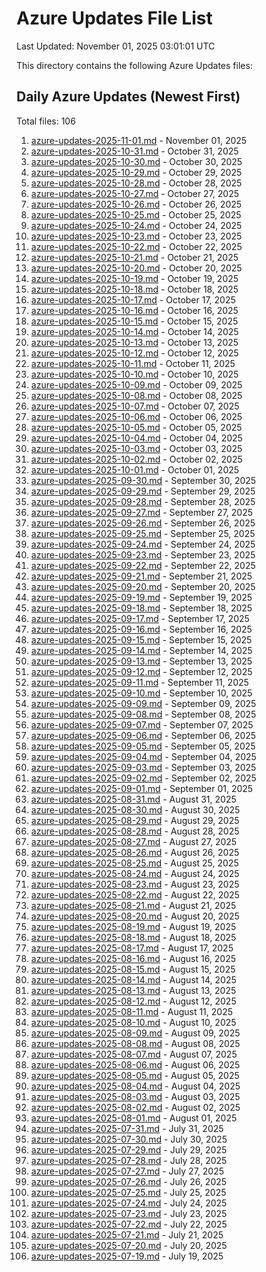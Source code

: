 # Azure Updates File List

Last Updated: November 01, 2025 03:01:01 UTC

This directory contains the following Azure Updates files:

## Daily Azure Updates (Newest First)

Total files: 106

1. [azure-updates-2025-11-01.md](./azure-updates-2025-11-01.md) - November 01, 2025
2. [azure-updates-2025-10-31.md](./azure-updates-2025-10-31.md) - October 31, 2025
3. [azure-updates-2025-10-30.md](./azure-updates-2025-10-30.md) - October 30, 2025
4. [azure-updates-2025-10-29.md](./azure-updates-2025-10-29.md) - October 29, 2025
5. [azure-updates-2025-10-28.md](./azure-updates-2025-10-28.md) - October 28, 2025
6. [azure-updates-2025-10-27.md](./azure-updates-2025-10-27.md) - October 27, 2025
7. [azure-updates-2025-10-26.md](./azure-updates-2025-10-26.md) - October 26, 2025
8. [azure-updates-2025-10-25.md](./azure-updates-2025-10-25.md) - October 25, 2025
9. [azure-updates-2025-10-24.md](./azure-updates-2025-10-24.md) - October 24, 2025
10. [azure-updates-2025-10-23.md](./azure-updates-2025-10-23.md) - October 23, 2025
11. [azure-updates-2025-10-22.md](./azure-updates-2025-10-22.md) - October 22, 2025
12. [azure-updates-2025-10-21.md](./azure-updates-2025-10-21.md) - October 21, 2025
13. [azure-updates-2025-10-20.md](./azure-updates-2025-10-20.md) - October 20, 2025
14. [azure-updates-2025-10-19.md](./azure-updates-2025-10-19.md) - October 19, 2025
15. [azure-updates-2025-10-18.md](./azure-updates-2025-10-18.md) - October 18, 2025
16. [azure-updates-2025-10-17.md](./azure-updates-2025-10-17.md) - October 17, 2025
17. [azure-updates-2025-10-16.md](./azure-updates-2025-10-16.md) - October 16, 2025
18. [azure-updates-2025-10-15.md](./azure-updates-2025-10-15.md) - October 15, 2025
19. [azure-updates-2025-10-14.md](./azure-updates-2025-10-14.md) - October 14, 2025
20. [azure-updates-2025-10-13.md](./azure-updates-2025-10-13.md) - October 13, 2025
21. [azure-updates-2025-10-12.md](./azure-updates-2025-10-12.md) - October 12, 2025
22. [azure-updates-2025-10-11.md](./azure-updates-2025-10-11.md) - October 11, 2025
23. [azure-updates-2025-10-10.md](./azure-updates-2025-10-10.md) - October 10, 2025
24. [azure-updates-2025-10-09.md](./azure-updates-2025-10-09.md) - October 09, 2025
25. [azure-updates-2025-10-08.md](./azure-updates-2025-10-08.md) - October 08, 2025
26. [azure-updates-2025-10-07.md](./azure-updates-2025-10-07.md) - October 07, 2025
27. [azure-updates-2025-10-06.md](./azure-updates-2025-10-06.md) - October 06, 2025
28. [azure-updates-2025-10-05.md](./azure-updates-2025-10-05.md) - October 05, 2025
29. [azure-updates-2025-10-04.md](./azure-updates-2025-10-04.md) - October 04, 2025
30. [azure-updates-2025-10-03.md](./azure-updates-2025-10-03.md) - October 03, 2025
31. [azure-updates-2025-10-02.md](./azure-updates-2025-10-02.md) - October 02, 2025
32. [azure-updates-2025-10-01.md](./azure-updates-2025-10-01.md) - October 01, 2025
33. [azure-updates-2025-09-30.md](./azure-updates-2025-09-30.md) - September 30, 2025
34. [azure-updates-2025-09-29.md](./azure-updates-2025-09-29.md) - September 29, 2025
35. [azure-updates-2025-09-28.md](./azure-updates-2025-09-28.md) - September 28, 2025
36. [azure-updates-2025-09-27.md](./azure-updates-2025-09-27.md) - September 27, 2025
37. [azure-updates-2025-09-26.md](./azure-updates-2025-09-26.md) - September 26, 2025
38. [azure-updates-2025-09-25.md](./azure-updates-2025-09-25.md) - September 25, 2025
39. [azure-updates-2025-09-24.md](./azure-updates-2025-09-24.md) - September 24, 2025
40. [azure-updates-2025-09-23.md](./azure-updates-2025-09-23.md) - September 23, 2025
41. [azure-updates-2025-09-22.md](./azure-updates-2025-09-22.md) - September 22, 2025
42. [azure-updates-2025-09-21.md](./azure-updates-2025-09-21.md) - September 21, 2025
43. [azure-updates-2025-09-20.md](./azure-updates-2025-09-20.md) - September 20, 2025
44. [azure-updates-2025-09-19.md](./azure-updates-2025-09-19.md) - September 19, 2025
45. [azure-updates-2025-09-18.md](./azure-updates-2025-09-18.md) - September 18, 2025
46. [azure-updates-2025-09-17.md](./azure-updates-2025-09-17.md) - September 17, 2025
47. [azure-updates-2025-09-16.md](./azure-updates-2025-09-16.md) - September 16, 2025
48. [azure-updates-2025-09-15.md](./azure-updates-2025-09-15.md) - September 15, 2025
49. [azure-updates-2025-09-14.md](./azure-updates-2025-09-14.md) - September 14, 2025
50. [azure-updates-2025-09-13.md](./azure-updates-2025-09-13.md) - September 13, 2025
51. [azure-updates-2025-09-12.md](./azure-updates-2025-09-12.md) - September 12, 2025
52. [azure-updates-2025-09-11.md](./azure-updates-2025-09-11.md) - September 11, 2025
53. [azure-updates-2025-09-10.md](./azure-updates-2025-09-10.md) - September 10, 2025
54. [azure-updates-2025-09-09.md](./azure-updates-2025-09-09.md) - September 09, 2025
55. [azure-updates-2025-09-08.md](./azure-updates-2025-09-08.md) - September 08, 2025
56. [azure-updates-2025-09-07.md](./azure-updates-2025-09-07.md) - September 07, 2025
57. [azure-updates-2025-09-06.md](./azure-updates-2025-09-06.md) - September 06, 2025
58. [azure-updates-2025-09-05.md](./azure-updates-2025-09-05.md) - September 05, 2025
59. [azure-updates-2025-09-04.md](./azure-updates-2025-09-04.md) - September 04, 2025
60. [azure-updates-2025-09-03.md](./azure-updates-2025-09-03.md) - September 03, 2025
61. [azure-updates-2025-09-02.md](./azure-updates-2025-09-02.md) - September 02, 2025
62. [azure-updates-2025-09-01.md](./azure-updates-2025-09-01.md) - September 01, 2025
63. [azure-updates-2025-08-31.md](./azure-updates-2025-08-31.md) - August 31, 2025
64. [azure-updates-2025-08-30.md](./azure-updates-2025-08-30.md) - August 30, 2025
65. [azure-updates-2025-08-29.md](./azure-updates-2025-08-29.md) - August 29, 2025
66. [azure-updates-2025-08-28.md](./azure-updates-2025-08-28.md) - August 28, 2025
67. [azure-updates-2025-08-27.md](./azure-updates-2025-08-27.md) - August 27, 2025
68. [azure-updates-2025-08-26.md](./azure-updates-2025-08-26.md) - August 26, 2025
69. [azure-updates-2025-08-25.md](./azure-updates-2025-08-25.md) - August 25, 2025
70. [azure-updates-2025-08-24.md](./azure-updates-2025-08-24.md) - August 24, 2025
71. [azure-updates-2025-08-23.md](./azure-updates-2025-08-23.md) - August 23, 2025
72. [azure-updates-2025-08-22.md](./azure-updates-2025-08-22.md) - August 22, 2025
73. [azure-updates-2025-08-21.md](./azure-updates-2025-08-21.md) - August 21, 2025
74. [azure-updates-2025-08-20.md](./azure-updates-2025-08-20.md) - August 20, 2025
75. [azure-updates-2025-08-19.md](./azure-updates-2025-08-19.md) - August 19, 2025
76. [azure-updates-2025-08-18.md](./azure-updates-2025-08-18.md) - August 18, 2025
77. [azure-updates-2025-08-17.md](./azure-updates-2025-08-17.md) - August 17, 2025
78. [azure-updates-2025-08-16.md](./azure-updates-2025-08-16.md) - August 16, 2025
79. [azure-updates-2025-08-15.md](./azure-updates-2025-08-15.md) - August 15, 2025
80. [azure-updates-2025-08-14.md](./azure-updates-2025-08-14.md) - August 14, 2025
81. [azure-updates-2025-08-13.md](./azure-updates-2025-08-13.md) - August 13, 2025
82. [azure-updates-2025-08-12.md](./azure-updates-2025-08-12.md) - August 12, 2025
83. [azure-updates-2025-08-11.md](./azure-updates-2025-08-11.md) - August 11, 2025
84. [azure-updates-2025-08-10.md](./azure-updates-2025-08-10.md) - August 10, 2025
85. [azure-updates-2025-08-09.md](./azure-updates-2025-08-09.md) - August 09, 2025
86. [azure-updates-2025-08-08.md](./azure-updates-2025-08-08.md) - August 08, 2025
87. [azure-updates-2025-08-07.md](./azure-updates-2025-08-07.md) - August 07, 2025
88. [azure-updates-2025-08-06.md](./azure-updates-2025-08-06.md) - August 06, 2025
89. [azure-updates-2025-08-05.md](./azure-updates-2025-08-05.md) - August 05, 2025
90. [azure-updates-2025-08-04.md](./azure-updates-2025-08-04.md) - August 04, 2025
91. [azure-updates-2025-08-03.md](./azure-updates-2025-08-03.md) - August 03, 2025
92. [azure-updates-2025-08-02.md](./azure-updates-2025-08-02.md) - August 02, 2025
93. [azure-updates-2025-08-01.md](./azure-updates-2025-08-01.md) - August 01, 2025
94. [azure-updates-2025-07-31.md](./azure-updates-2025-07-31.md) - July 31, 2025
95. [azure-updates-2025-07-30.md](./azure-updates-2025-07-30.md) - July 30, 2025
96. [azure-updates-2025-07-29.md](./azure-updates-2025-07-29.md) - July 29, 2025
97. [azure-updates-2025-07-28.md](./azure-updates-2025-07-28.md) - July 28, 2025
98. [azure-updates-2025-07-27.md](./azure-updates-2025-07-27.md) - July 27, 2025
99. [azure-updates-2025-07-26.md](./azure-updates-2025-07-26.md) - July 26, 2025
100. [azure-updates-2025-07-25.md](./azure-updates-2025-07-25.md) - July 25, 2025
101. [azure-updates-2025-07-24.md](./azure-updates-2025-07-24.md) - July 24, 2025
102. [azure-updates-2025-07-23.md](./azure-updates-2025-07-23.md) - July 23, 2025
103. [azure-updates-2025-07-22.md](./azure-updates-2025-07-22.md) - July 22, 2025
104. [azure-updates-2025-07-21.md](./azure-updates-2025-07-21.md) - July 21, 2025
105. [azure-updates-2025-07-20.md](./azure-updates-2025-07-20.md) - July 20, 2025
106. [azure-updates-2025-07-19.md](./azure-updates-2025-07-19.md) - July 19, 2025
